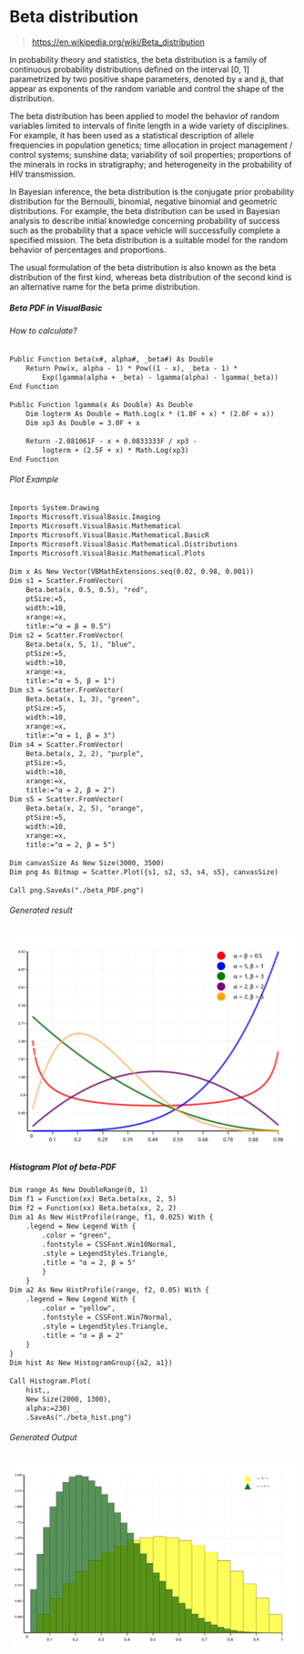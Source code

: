# Beta distribution

> https://en.wikipedia.org/wiki/Beta_distribution

In probability theory and statistics, the beta distribution is a family of continuous probability distributions defined on the interval [0, 1] parametrized by two positive shape parameters, denoted by ``α`` and ``β``, that appear as exponents of the random variable and control the shape of the distribution.

The beta distribution has been applied to model the behavior of random variables limited to intervals of finite length in a wide variety of disciplines. For example, it has been used as a statistical description of allele frequencies in population genetics; time allocation in project management / control systems; sunshine data; variability of soil properties; proportions of the minerals in rocks in stratigraphy; and heterogeneity in the probability of HIV transmission.

In Bayesian inference, the beta distribution is the conjugate prior probability distribution for the Bernoulli, binomial, negative binomial and geometric distributions. For example, the beta distribution can be used in Bayesian analysis to describe initial knowledge concerning probability of success such as the probability that a space vehicle will successfully complete a specified mission. The beta distribution is a suitable model for the random behavior of percentages and proportions.

The usual formulation of the beta distribution is also known as the beta distribution of the first kind, whereas beta distribution of the second kind is an alternative name for the beta prime distribution.

##### Beta PDF in VisualBasic

###### How to calculate?

```vbnet
Public Function beta(x#, alpha#, _beta#) As Double
    Return Pow(x, alpha - 1) * Pow((1 - x), _beta - 1) *
        Exp(lgamma(alpha + _beta) - lgamma(alpha) - lgamma(_beta))
End Function

Public Function lgamma(x As Double) As Double
    Dim logterm As Double = Math.Log(x * (1.0F + x) * (2.0F + x))
    Dim xp3 As Double = 3.0F + x

    Return -2.081061F - x + 0.0833333F / xp3 - 
        logterm + (2.5F + x) * Math.Log(xp3)
End Function
```

###### Plot Example

```vbnet
Imports System.Drawing
Imports Microsoft.VisualBasic.Imaging
Imports Microsoft.VisualBasic.Mathematical
Imports Microsoft.VisualBasic.Mathematical.BasicR
Imports Microsoft.VisualBasic.Mathematical.Distributions
Imports Microsoft.VisualBasic.Mathematical.Plots

Dim x As New Vector(VBMathExtensions.seq(0.02, 0.98, 0.001))
Dim s1 = Scatter.FromVector(
    Beta.beta(x, 0.5, 0.5), "red",
    ptSize:=5,
    width:=10,
    xrange:=x,
    title:="α = β = 0.5")
Dim s2 = Scatter.FromVector(
    Beta.beta(x, 5, 1), "blue",
    ptSize:=5,
    width:=10,
    xrange:=x,
    title:="α = 5, β = 1")
Dim s3 = Scatter.FromVector(
    Beta.beta(x, 1, 3), "green",
    ptSize:=5,
    width:=10,
    xrange:=x,
    title:="α = 1, β = 3")
Dim s4 = Scatter.FromVector(
    Beta.beta(x, 2, 2), "purple",
    ptSize:=5,
    width:=10,
    xrange:=x,
    title:="α = 2, β = 2")
Dim s5 = Scatter.FromVector(
    Beta.beta(x, 2, 5), "orange",
    ptSize:=5,
    width:=10,
    xrange:=x,
    title:="α = 2, β = 5")

Dim canvasSize As New Size(3000, 3500)
Dim png As Bitmap = Scatter.Plot({s1, s2, s3, s4, s5}, canvasSize)

Call png.SaveAs("./beta_PDF.png")
```

###### Generated result

![](./beta_PDF.png)

##### Histogram Plot of beta-PDF

```vbnet
Dim range As New DoubleRange(0, 1)
Dim f1 = Function(xx) Beta.beta(xx, 2, 5)
Dim f2 = Function(xx) Beta.beta(xx, 2, 2)
Dim a1 As New HistProfile(range, f1, 0.025) With {
    .legend = New Legend With {
        .color = "green",
        .fontstyle = CSSFont.Win10Normal,
        .style = LegendStyles.Triangle,
        .title = "α = 2, β = 5"
        }
    }
Dim a2 As New HistProfile(range, f2, 0.05) With {
    .legend = New Legend With {
        .color = "yellow",
        .fontstyle = CSSFont.Win7Normal,
        .style = LegendStyles.Triangle,
        .title = "α = β = 2"
    }
}
Dim hist As New HistogramGroup({a2, a1})

Call Histogram.Plot(
    hist,,
    New Size(2000, 1300),
    alpha:=230) _
    .SaveAs("./beta_hist.png")
```

###### Generated Output

![](./beta_hist.png)
